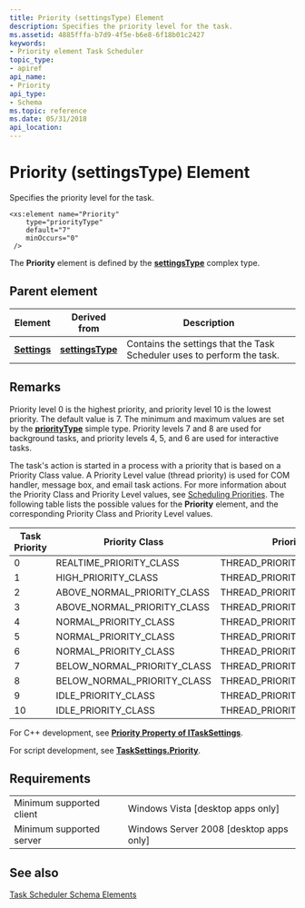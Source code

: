 ```yaml
---
title: Priority (settingsType) Element
description: Specifies the priority level for the task.
ms.assetid: 4885fffa-b7d9-4f5e-b6e8-6f18b01c2427
keywords:
- Priority element Task Scheduler
topic_type:
- apiref
api_name:
- Priority
api_type:
- Schema
ms.topic: reference
ms.date: 05/31/2018
api_location: 
---
```


# Priority (settingsType) Element

Specifies the priority level for the task.

``` syntax
<xs:element name="Priority"
    type="priorityType"
    default="7"
    minOccurs="0"
 />
```

The **Priority** element is defined by the [**settingsType**](taskschedulerschema-settingstype-complextype.md) complex type.

## Parent element



| Element                                                           | Derived from                                                         | Description                                                                        |
|-------------------------------------------------------------------|----------------------------------------------------------------------|------------------------------------------------------------------------------------|
| [**Settings**](taskschedulerschema-settings-tasktype-element.md) | [**settingsType**](taskschedulerschema-settingstype-complextype.md) | Contains the settings that the Task Scheduler uses to perform the task.<br/> |



## Remarks

Priority level 0 is the highest priority, and priority level 10 is the lowest priority. The default value is 7. The minimum and maximum values are set by the [**priorityType**](taskschedulerschema-prioritytype-simpletype.md) simple type. Priority levels 7 and 8 are used for background tasks, and priority levels 4, 5, and 6 are used for interactive tasks.

The task's action is started in a process with a priority that is based on a Priority Class value. A Priority Level value (thread priority) is used for COM handler, message box, and email task actions. For more information about the Priority Class and Priority Level values, see [Scheduling Priorities](https://docs.microsoft.com/windows/desktop/ProcThread/scheduling-priorities). The following table lists the possible values for the **Priority** element, and the corresponding Priority Class and Priority Level values.



| Task Priority | Priority Class                 | Priority Level                   |
|---------------|--------------------------------|----------------------------------|
| 0             | REALTIME\_PRIORITY\_CLASS      | THREAD\_PRIORITY\_TIME\_CRITICAL |
| 1             | HIGH\_PRIORITY\_CLASS          | THREAD\_PRIORITY\_HIGHEST        |
| 2             | ABOVE\_NORMAL\_PRIORITY\_CLASS | THREAD\_PRIORITY\_ABOVE\_NORMAL  |
| 3             | ABOVE\_NORMAL\_PRIORITY\_CLASS | THREAD\_PRIORITY\_ABOVE\_NORMAL  |
| 4             | NORMAL\_PRIORITY\_CLASS        | THREAD\_PRIORITY\_NORMAL         |
| 5             | NORMAL\_PRIORITY\_CLASS        | THREAD\_PRIORITY\_NORMAL         |
| 6             | NORMAL\_PRIORITY\_CLASS        | THREAD\_PRIORITY\_NORMAL         |
| 7             | BELOW\_NORMAL\_PRIORITY\_CLASS | THREAD\_PRIORITY\_BELOW\_NORMAL  |
| 8             | BELOW\_NORMAL\_PRIORITY\_CLASS | THREAD\_PRIORITY\_BELOW\_NORMAL  |
| 9             | IDLE\_PRIORITY\_CLASS          | THREAD\_PRIORITY\_LOWEST         |
| 10            | IDLE\_PRIORITY\_CLASS          | THREAD\_PRIORITY\_IDLE           |



 

For C++ development, see [**Priority Property of ITaskSettings**](/windows/desktop/api/taskschd/nf-taskschd-itasksettings-get_priority).

For script development, see [**TaskSettings.Priority**](tasksettings-priority.md).

## Requirements



|                                     |                                                      |
|-------------------------------------|------------------------------------------------------|
| Minimum supported client<br/> | Windows Vista \[desktop apps only\]<br/>       |
| Minimum supported server<br/> | Windows Server 2008 \[desktop apps only\]<br/> |



## See also

<dl> <dt>

[Task Scheduler Schema Elements](task-scheduler-schema-elements.md)
</dt> </dl>

 

 





